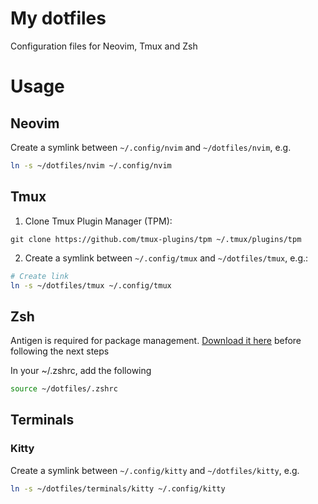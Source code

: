 # My dotfiles 
Configuration files for Neovim, Tmux and Zsh

# Usage

## Neovim

Create a symlink between `~/.config/nvim` and `~/dotfiles/nvim`, e.g.

```zsh
ln -s ~/dotfiles/nvim ~/.config/nvim
```

## Tmux

1. Clone Tmux Plugin Manager (TPM):

```
git clone https://github.com/tmux-plugins/tpm ~/.tmux/plugins/tpm
```

2. Create a symlink between `~/.config/tmux` and `~/dotfiles/tmux`, e.g.:

```zsh
# Create link
ln -s ~/dotfiles/tmux ~/.config/tmux
```

## Zsh

Antigen is required for package management. [Download it here](https://github.com/zsh-users/antigen#installation) before following the next steps

In your ~/.zshrc, add the following

```zsh
source ~/dotfiles/.zshrc
```

## Terminals

### Kitty

Create a symlink between `~/.config/kitty` and `~/dotfiles/kitty`, e.g.

```zsh
ln -s ~/dotfiles/terminals/kitty ~/.config/kitty
```


